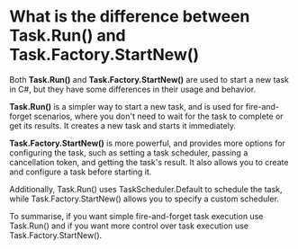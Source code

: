 # What is the difference between Task.Run() and Task.Factory.StartNew()

Both **Task.Run()** and **Task.Factory.StartNew()** are used to start a new task in C#, but they have some differences in their usage and behavior.

**Task.Run()** is a simpler way to start a new task, and is used for fire-and-forget scenarios, where you don't need to wait for the task to complete or get its results. It creates a new task and starts it immediately.

**Task.Factory.StartNew()** is more powerful, and provides more options for configuring the task, such as setting a task scheduler, passing a cancellation token, and getting the task's result. It also allows you to create and configure a task before starting it.

Additionally, Task.Run() uses TaskScheduler.Default to schedule the task, while Task.Factory.StartNew() allows you to specify a custom scheduler.

To summarise, if you want simple fire-and-forget task execution use Task.Run() and if you want more control over task execution use Task.Factory.StartNew().
